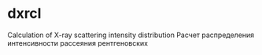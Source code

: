 # dxrcl
Calculation of X-ray scattering intensity distribution
Расчет  распределения  интенсивности рассеяния  рентгеновских
